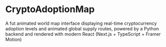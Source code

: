 # CryptoAdoptionMap
A fut animated world map interface displaying real-time cryptocurrency adoption levels and animated global supply routes, powered by a Python backend and rendered with modern React (Next.js + TypeScript + Framer Motion)
